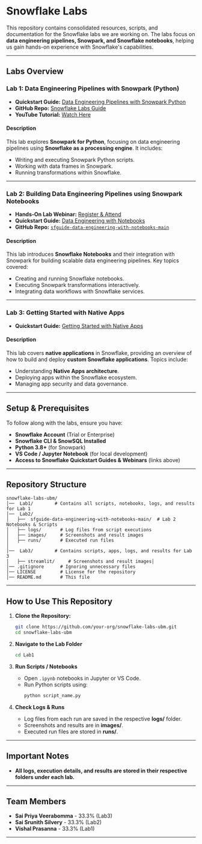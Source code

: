 # Snowflake Labs 

This repository contains consolidated resources, scripts, and documentation for the Snowflake labs we are working on. The labs focus on **data engineering pipelines, Snowpark, and Snowflake notebooks**, helping us gain hands-on experience with Snowflake's capabilities.

---

##  Labs Overview

### **Lab 1: Data Engineering Pipelines with Snowpark (Python)**
- **Quickstart Guide:** [Data Engineering Pipelines with Snowpark Python](https://quickstarts.snowflake.com/guide/data_engineering_pipelines_with_snowpark_python/index.html?index=..%2F..index#0)
- **GitHub Repo:** [Snowflake Labs Guide](https://github.com/Snowflake-Labs/sfguide-data-engineering-with-snowpark-python?_fsi=1GCzoPPC)
- **YouTube Tutorial:** [Watch Here](https://www.youtube.com/watch?v=yTUneS1WXao)

#### **Description**
This lab explores **Snowpark for Python**, focusing on data engineering pipelines using **Snowflake as a processing engine**. It includes:
- Writing and executing Snowpark Python scripts.
- Working with data frames in Snowpark.
- Running transformations within Snowflake.

---

### **Lab 2: Building Data Engineering Pipelines using Snowpark Notebooks**
- **Hands-On Lab Webinar:** [Register & Attend](https://www.snowflake.com/webinars/virtual-hands-on-labs/build-data-engineering-pipelines-using-snowpark-in-snowflake-notebooks-2025-02-12/)
- **Quickstart Guide:** [Data Engineering with Notebooks](https://quickstarts.snowflake.com/guide/data_engineering_with_notebooks/index.html?index=..%2F..index#0)
- **GitHub Repo:** [`sfguide-data-engineering-with-notebooks-main`](Lab2/sfguide-data-engineering-with-notebooks-main)

#### **Description**
This lab introduces **Snowflake Notebooks** and their integration with Snowpark for building scalable data engineering pipelines. Key topics covered:
- Creating and running Snowflake notebooks.
- Executing Snowpark transformations interactively.
- Integrating data workflows with Snowflake services.

---

### **Lab 3: Getting Started with Native Apps**
- **Quickstart Guide:** [Getting Started with Native Apps](https://quickstarts.snowflake.com/guide/getting_started_with_native_apps/#0)

#### **Description**
This lab covers **native applications** in Snowflake, providing an overview of how to build and deploy **custom Snowflake applications**. Topics include:
- Understanding **Native Apps architecture**.
- Deploying apps within the Snowflake ecosystem.
- Managing app security and data governance.

---

##  Setup & Prerequisites
To follow along with the labs, ensure you have:
- **Snowflake Account** (Trial or Enterprise)
- **Snowflake CLI & SnowSQL Installed**
- **Python 3.8+** (for Snowpark)
- **VS Code / Jupyter Notebook** (for local development)
- **Access to Snowflake Quickstart Guides & Webinars** (links above)

---

##  Repository Structure
```
snowflake-labs-ubm/
│──  Lab1/        # Contains all scripts, notebooks, logs, and results for Lab 1
│──  Lab2/
│   ├──  sfguide-data-engineering-with-notebooks-main/  # Lab 2 Notebooks & Scripts
│   ├── logs/       # Log files from script executions
│   ├── images/     # Screenshots and result images
│   ├── runs/       # Executed run files
│
│──  Lab3/        # Contains scripts, apps, logs, and results for Lab 3
│   ├── streamlit/     # Screenshots and result images│
│── .gitignore      # Ignoring unnecessary files
│── LICENSE         # License for the repository
│── README.md       # This file
```

---

## How to Use This Repository
1. **Clone the Repository:**
   ```sh
   git clone https://github.com/your-org/snowflake-labs-ubm.git
   cd snowflake-labs-ubm
   ```

2. **Navigate to the Lab Folder**
   ```sh
   cd Lab1
   ```

3. **Run Scripts / Notebooks**
   - Open `.ipynb` notebooks in Jupyter or VS Code.
   - Run Python scripts using:
     ```sh
     python script_name.py
     ```

4. **Check Logs & Runs**
   - Log files from each run are saved in the respective **logs/** folder.
   - Screenshots and results are in **images/**.
   - Executed run files are stored in **runs/**.

---

##  Important Notes
- **All logs, execution details, and results are stored in their respective folders under each lab.**  
---
## Team Members  

- **Sai Priya Veerabomma** - 33.3% (Lab3)  
- **Sai Srunith Silvery** - 33.3% (Lab2)  
- **Vishal Prasanna** - 33.3% (Lab1)  

---


